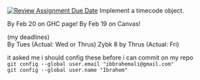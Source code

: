 [![Review Assignment Due Date](https://classroom.github.com/assets/deadline-readme-button-22041afd0340ce965d47ae6ef1cefeee28c7c493a6346c4f15d667ab976d596c.svg)](https://classroom.github.com/a/eH8HkjnK)
Implement a timecode object.


By Feb 20 on GHC page!
By Feb 19 on Canvas!

(my deadlines) <br>
By Tues (Actual: Wed or Thrus)
Zybk 8 by Thrus (Actual: Fri)

it asked me i should config these before i can commit on my repo
<br>
``git config --global user.email "ibbrahemali@gmail.com"``
<br>
``git config --global user.name "Ibrahem"``

